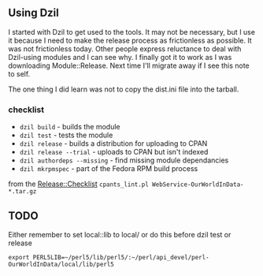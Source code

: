 ## Using Dzil

I started with Dzil to get used to the tools. It may not be necessary, but I use
it because I need to make the release process as frictionless as possible.
It was not frictionless today. Other people express reluctance to deal with
Dzil-using modules and I can see why. I finally got it to work as I was downloading
Module::Release. Next time I'll migrate away if I see this note to self.

The one thing I did learn was not to copy the dist.ini file into the tarball.

### checklist

* ```dzil build```      - builds the module
* ```dzil test```       - tests the module
* ```dzil release```    - builds a distribution for uploading to CPAN
* ```dzil release --trial```      - uploads to CPAN but isn't indexed
* ```dzil authordeps --missing``` - find missing module dependancies
* ```dzil mkrpmspec```  - part of the Fedora RPM build process

from the [Release::Checklist](https://metacpan.org/pod/Release::Checklist)
`cpants_lint.pl WebService-OurWorldInData-*.tar.gz`

## TODO

Either remember to set local::lib to local/ or do this before dzil test or release

```
export PERL5LIB=~/perl5/lib/perl5/:~/perl/api_devel/perl-OurWorldInData/local/lib/perl5
```
